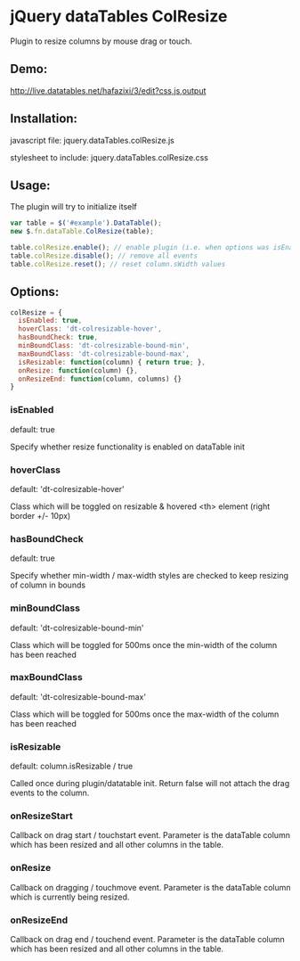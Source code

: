 # jQuery dataTables ColResize

Plugin to resize columns by mouse drag or touch.

## Demo:
http://live.datatables.net/hafazixi/3/edit?css,js,output

## Installation:
javascript file: jquery.dataTables.colResize.js

stylesheet to include: jquery.dataTables.colResize.css

## Usage:

The plugin will try to initialize itself

```javascript
var table = $('#example').DataTable();
new $.fn.dataTable.ColResize(table);

table.colResize.enable(); // enable plugin (i.e. when options was isEnabled: false)
table.colResize.disable(); // remove all events
table.colResize.reset(); // reset column.sWidth values
 ```



## Options:
```javascript
colResize = {
  isEnabled: true,
  hoverClass: 'dt-colresizable-hover',
  hasBoundCheck: true,
  minBoundClass: 'dt-colresizable-bound-min',
  maxBoundClass: 'dt-colresizable-bound-max',
  isResizable: function(column) { return true; },
  onResize: function(column) {},
  onResizeEnd: function(column, columns) {}
}
 ```

### isEnabled 
default: true

Specify whether resize functionality is enabled on dataTable init

### hoverClass 
default: 'dt-colresizable-hover'

Class which will be toggled on resizable & hovered \<th\> element (right border +/- 10px)

### hasBoundCheck
default: true

Specify whether min-width / max-width styles are checked to keep resizing of column in bounds

### minBoundClass
default: 'dt-colresizable-bound-min'

Class which will be toggled for 500ms once the min-width of the column has been reached

### maxBoundClass
default: 'dt-colresizable-bound-max'

Class which will be toggled for 500ms once the max-width of the column has been reached

### isResizable
default: column.isResizable / true

Called once during plugin/datatable init. Return false will not attach the drag events to the column.

### onResizeStart
Callback on drag start / touchstart event. Parameter is the dataTable column which has been resized and all other columns in the table.

### onResize
Callback on dragging / touchmove event. Parameter is the dataTable column which is currently being resized.

### onResizeEnd
Callback on drag end / touchend event. Parameter is the dataTable column which has been resized and all other columns in the table.